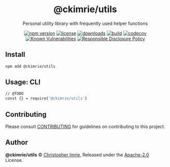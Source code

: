 <!-- markdownlint-disable -->

<p align="center"><h1 align="center">
  @ckimrie/utils
</h1>

<p align="center">
  Personal utility library with frequently used helper functions
</p>

<p align="center">
  <a href="https://www.npmjs.org/package/@ckimrie/utils"><img src="https://badgen.net/npm/v/@ckimrie/utils" alt="npm version"/></a>
  <a href="https://www.npmjs.org/package/@ckimrie/utils"><img src="https://badgen.net/npm/license/@ckimrie/utils" alt="license"/></a>
  <a href="https://www.npmjs.org/package/@ckimrie/utils"><img src="https://badgen.net/npm/dt/@ckimrie/utils" alt="downloads"/></a>
  <a href="https://github.com/ckimrie/@ckimrie/utils/actions?workflow=CI"><img src="https://github.com/ckimrie/@ckimrie/utils/workflows/CI/badge.svg" alt="build"/></a>
  <a href="https://codecov.io/gh/ckimrie/@ckimrie/utils"><img src="https://badgen.net/codecov/c/github/ckimrie/@ckimrie/utils" alt="codecov"/></a>
  <a href="https://snyk.io/test/github/ckimrie/@ckimrie/utils"><img src="https://snyk.io/test/github/ckimrie/@ckimrie/utils/badge.svg" alt="Known Vulnerabilities"/></a>
  <a href="./SECURITY.md"><img src="https://img.shields.io/badge/Security-Responsible%20Disclosure-yellow.svg" alt="Responsible Disclosure Policy" /></a>
</p>

## Install

```sh
npm add @ckimrie/utils
```
## Usage: CLI

```bash
// @TODO
const {} = require('@ckimrie/utils')
```

## Contributing

Please consult [CONTRIBUTING](./.github/CONTRIBUTING.md) for guidelines on contributing to this project.

## Author

**@ckimrie/utils** © [Christopher Imrie](https://github.com/ckimrie), Released under the [Apache-2.0](./LICENSE) License.